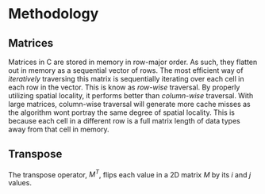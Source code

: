 # Methodology

## Matrices

Matrices in C are stored in memory in row-major order. As such, they flatten
out in memory as a sequential vector of rows. The most efficient way of
_iteratively_ traversing this matrix is sequentially iterating over each cell
in each row in the vector. This is know as _row-wise_ traversal. By properly
utilizing spatial locality, it performs better than _column-wise_ traversal.
With large matrices, column-wise traversal will generate more cache misses as
the algorithm wont portray the same degree of spatial locality. This is because
each cell in a different row is a full matrix length of data types away from
that cell in memory.

<!-- TODO: Figures with initilization and discussion -->

## Transpose

The transpose operator, $M^T$, flips each value in a 2D matrix $M$ by its $i$
and $j$ values.

<!-- ## Baseline Metrics -->

<!-- ## Recursive Tranpose -->
